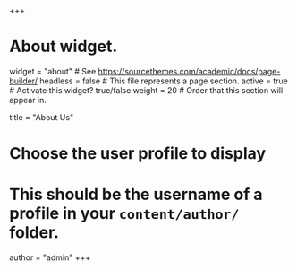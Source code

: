 +++
# About widget.
widget = "about"  # See https://sourcethemes.com/academic/docs/page-builder/
headless = false  # This file represents a page section.
active = true # Activate this widget? true/false
weight = 20  # Order that this section will appear in.

title = "About Us"

# Choose the user profile to display
# This should be the username of a profile in your `content/author/` folder.
author = "admin"
+++
